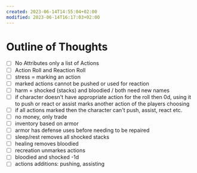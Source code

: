 ```yaml
---
created: 2023-06-14T14:55:04+02:00
modified: 2023-06-14T16:17:03+02:00
---
```


# Outline of Thoughts

- [ ] No Attributes only a list of Actions
- [ ] Action Roll and Reaction Roll
- [ ] stress = marking an action
- [ ] marked actions cannot be pushed or used for reaction
- [ ] harm = shocked (stacks) and bloodied / both need new names
- [ ] if character doesn't have appropriate action for the roll then 0d, using it to push or react or assist marks another action of the players choosing
- [ ] if all actions marked then the character can't push, assist, react etc.
- [ ] no money, only trade
- [ ] inventory based on armor
- [ ] armor has defense uses before needing to be repaired
- [ ] sleep/rest removes all shocked stacks
- [ ] healing removes bloodied
- [ ] recreation unmarkes actions
- [ ] bloodied and shocked -1d
- [ ] actions additions: pushing, assisting
